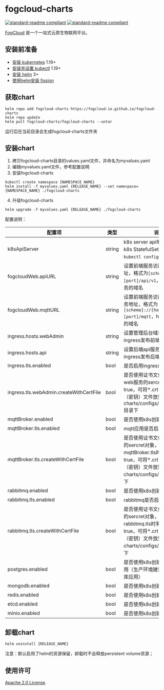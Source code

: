 # fogcloud-charts
[![standard-readme compliant](https://img.shields.io/badge/licence-Apache%202.0-blue)](https://www.apache.org/licenses/LICENSE-2.0) [![standard-readme compliant](https://img.shields.io/static/v1?label=official&message=demo&color=<COLOR>)](https://app.fogcloud.io)

[FogCloud](https://fogcloud.io) 是一个一站式云原生物联网平台。

## 安装前准备

- [安装 kubernetes](https://docs.k3s.io/installation) 1.19+ 
- [安装并设置 kubectl](https://kubernetes.io/docs/tasks/tools/install-kubectl-linux/) 1.19+
- [安装 helm](https://helm.sh/docs/intro/install/) 3+
- [使用helm安装 fission](https://fission.io/docs/installation/#with-helm)

## 获取chart

```console
helm repo add fogcloud-charts https://fogcloud-io.github.io/fogcloud-charts
helm repo update
helm pull fogcloud-charts/fogcloud-charts --untar
```
运行后在当前目录会生成fogcloud-charts文件夹

## 安装chart
1. 拷贝fogcloud-charts目录的values.yaml文件，并命名为myvalues.yaml
2. 编辑myvalues.yaml文件，参考配置说明
3. 安装fogcloud-charts
```console
kubectl create namespace {NAMESPACE_NAME}
helm install -f myvalues.yaml {RELEASE_NAME} --set namespace={NAMESPACE_NAME} ./fogcloud-charts
```
4. 升级fogcloud-charts
```console
helm upgrade -f myvalues.yaml {RELEASE_NAME} ./fogcloud-charts
```

配置说明：

| 配置项 | 类型 | 说明 |
| --- | --- | --- |
| k8sApiServer | string | k8s server api地址，用来创建k8s StatefulSet资源；可以通过```kubectl config view```获取 |
| fogcloudWeb.apiURL | string | 设置前端服务访问的后端api地址，格式为```[schema]://[host]:[port]/api/v1```，host为后端服务的域名 |
| fogcloudWeb.mqttURL | string | 设置前端服务访问的后端mqtt服务地址，格式为```[schema]://[host]:[port]/mqtt```，host为mqtt服务的域名 |
| ingress.hosts.webAdmin | string | 设置管理后台域名，使用ingress发布前端服务时会用到 |
| ingress.hosts.api | string | 设置后端api服务域名，使用ingress发布后端服务时会用到 |
| ingress.tls.enabled | bool | 是否启用ingress tls |
| ingress.tls.webAdmin.createWithCertFile | bool | 是否使用证书文件创建管理后台web服务的sercret对象；若为true，可将*.crt（证书）, *.key（密钥）文件放到fogcloud-charts/configs/cert/webAdmin目录下 |
| mqttBroker.enabled | bool | 是否使用k8s创建mqtt broker |
| mqttBroker.tls.enabled | bool | mqtt应用是否启用tls |
| mqttBroker.tls.createWithCertFile | bool | 是否使用证书文件创建mqtt应用的sercret对象，启用mqttBroker.tls时有效；若为true，可将*.crt（证书）, *.key（密钥）文件放到fogcloud-charts/configs/cert/mqtt目录下 | 
| rabbitmq.enabled | bool | 是否使用k8s创建rabbitmq |
| rabbitmq.tls.enabled | bool | rabbitmq是否启用tls |
| rabbitmq.tls.createWithCertFile | bool | 是否使用证书文件创建rabbitmq的sercret对象，启用rabbitmq.tls时有效；若为true，可将*.crt（证书）, *.key（密钥）文件放到fogcloud-charts/configs/cert/amqp目录下 | 
| postgres.enabled | bool | 是否使用k8s创建postgresql应用（生产环境建议单独部署数据库应用） |
| mongodb.enabled | bool | 是否使用k8s创建mongodb应用 |
| redis.enabled | bool | 是否使用k8s创建redis应用 |
| etcd.enabled | bool | 是否使用k8s创建etcd |
| minio.enabled | bool | 是否使用k8s创建minio |


## 卸载chart

```console
helm uninstall {RELEASE_NAME}
```

注意：默认启用了helm的资源保留，卸载时不会释放persistent volume资源；

## 使用许可

[Apache 2.0 License](https://github.com/fission/.github/blob/main/LICENSE).